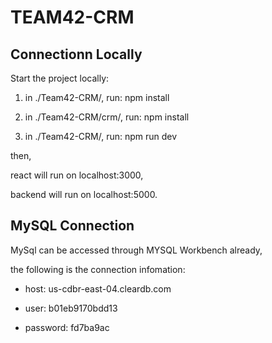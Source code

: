 # TEAM42-CRM

## Connectionn Locally

Start the project locally:

1. in ./Team42-CRM/, run: npm install

2. in ./Team42-CRM/crm/, run: npm install

3. in ./Team42-CRM/, run: npm run dev



then,

react will run on localhost:3000, 

backend will run on localhost:5000.

## MySQL Connection

MySql can be accessed through MYSQL Workbench already,

the following is the connection infomation:

- host: us-cdbr-east-04.cleardb.com

- user: b01eb9170bdd13

- password: fd7ba9ac

